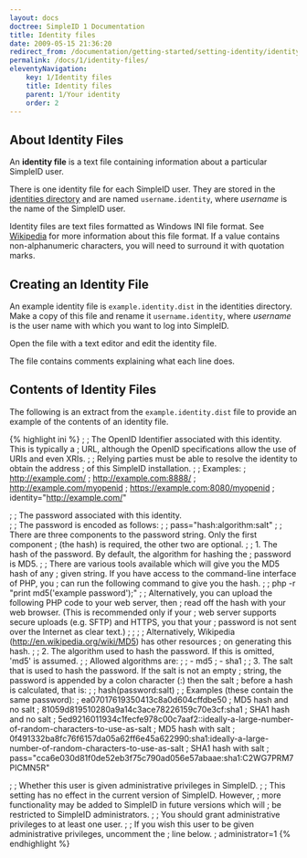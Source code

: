 ```yaml
---
layout: docs
doctree: SimpleID 1 Documentation
title: Identity files
date: 2009-05-15 21:36:20
redirect_from: /documentation/getting-started/setting-identity/identity-files/
permalink: /docs/1/identity-files/
eleventyNavigation:
    key: 1/Identity files
    title: Identity files
    parent: 1/Your identity
    order: 2
---
```


## About Identity Files

An **identity file** is a text file containing information about a particular SimpleID user.

There is one identity file for each SimpleID user.  They are stored in the [identities directory](/docs/1/installing/#directories) and are named <code>username.identity</code>, where <var>username</var> is the name of the SimpleID user.

Identity files are text files formatted as Windows INI file format.  See [Wikipedia](http://en.wikipedia.org/wiki/INI_file) for more information about this file format.  If a value contains non-alphanumeric characters, you will need to surround it with quotation marks.

## Creating an Identity File

An example identity file is <code>example.identity.dist</code> in the identities directory.  Make a copy of this file and rename it <code>username.identity</code>, where <var>username</var> is the user name with which you want to log into SimpleID.

Open the file with a text editor and edit the identity file.

The file contains comments explaining what each line does.

## Contents of Identity Files

The following is an extract from the <code>example.identity.dist</code> file to provide an example of the contents of an identity file.

{% highlight ini %}
;
; The OpenID Identifier associated with this identity.  This is typically a
; URL, although the OpenID specifications allow the use of URIs and even XRIs.
;
; Relying parties must be able to resolve the identity to obtain the address
; of this SimpleID installation.
;
; Examples:
;    http://example.com/
;    http://example.com:8888/
;    http://example.com/myopenid
;    https://example.com:8080/myopenid
;
identity="http://example.com/"

;
; The password associated with this identity.  
;
; The password is encoded as follows:
;
;     pass="hash:algorithm:salt"
;
; There are three components to the password string.  Only the first component
; (the hash) is required, the other two are optional.
;
; 1. The hash of the password.  By default, the algorithm for hashing the
;    password is MD5.
;
;    There are various tools available which will give you the MD5 hash of any
;    given string.  If you have access to the command-line interface of PHP, you
;    can run the following command to give you the hash.
;
;    php -r "print md5('example password');"
;
;    Alternatively, you can upload the following PHP code to your web server, then
;    read off the hash with your web browser.  (This is recommended only if your
;    web server supports secure uploads (e.g. SFTP) and HTTPS, you that your
;    password is not sent over the Internet as clear text.)
;
;    <?php header('Content-Type: text/plain'); print md5('example password'); ?>
;
;    Alternatively, Wikipedia (http://en.wikipedia.org/wiki/MD5) has other resources
;    on generating this hash.
;
; 2. The algorithm used to hash the password.  If this is omitted, 'md5' is assumed.
;
;    Allowed algorithms are:
;
;    - md5
;    - sha1
;
; 3. The salt that is used to hash the password.  If the salt is not an empty
;    string, the password is appended by a colon character (:) then the salt
;    before a hash is calculated, that is:
;
;    hash(password:salt)
;
; Examples (these contain the same password):
;    ea07017619350413c8a0d604cffdbe50                   ; MD5 hash and no salt
;    81059d819510280a9a14c3ace78226159c70e3cf:sha1      ; SHA1 hash and no salt
;    5ed9216011934c1fecfe978c00c7aaf2::ideally-a-large-number-of-random-characters-to-use-as-salt                   ; MD5 hash with salt
;    0f491332ba8fc76f6157da05a62ff6e45a622990:sha1:ideally-a-large-number-of-random-characters-to-use-as-salt       ; SHA1 hash with salt
;
pass="cca6e030d81f0de52eb3f75c790ad056e57abaae:sha1:C2WG7PRM7PICMN5R"

;
; Whether this user is given administrative privileges in SimpleID.
;
; This setting has no effect in the current version of SimpleID.  However,
; more functionality may be added to SimpleID in future versions which will
; be restricted to SimpleID administrators.
;
; You should grant administrative privileges to at least one user.
;
; If you wish this user to be given administrative privileges, uncomment the
; line below.
;
administrator=1
{% endhighlight %}